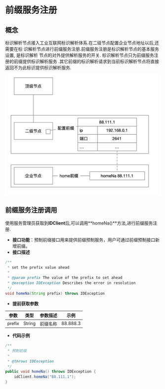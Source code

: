 # 前缀服务注册

## 概念

标识解析节点接入工业互联网标识解析体系.在二级节点配置企业节点地址以后,还需要在标
识解析节点进行前缀服务注册.前缀服务注册是标识解析节点的基本服务设置, 是标识解析
节点的对外提供解析服务的开关. 标识解析节点只为前缀服务注册的前缀提供标识解析服务
.其它前缀的标识解析请求到当前标识解析节点将直接返回不为此标识提供标识解析服务.

![图 1](./images/prefix-home_prefix_678eba139be2bad306b6719060a4926c3db6360aaf59c9aad129b5c09766186a.png)

## 前缀服务注册调用

使用服务管理员获取到**IDClient**后,可以调用**homeNa()**方法,进行前缀服务注册.

- **接口功能**：预制前缀接口用来提供前缀预制服务，用户可通过前缀预制接口新增前缀。
- **接口描述**

```java
/**
 * set the prefix value ahead
 *
 * @param prefix The value of the prefix to set ahead
 * @exception IDException Describes the error in resolution
 */
void homeNa(String prefix) throws IDException
```

- **提前获取参数**

| 参数   | 类型   | 参数描述 | 示例     |
| ------ | ------ | -------- | -------- |
| prefix | String | 前缀名称 | 88.888.3 |

- **代码示例**

```java
/**
 * 预制前缀
 *
 * @throws IDException
 */
public void homeNa() throws IDException {
    idClient.homeNa("88.111.1");
}
```

